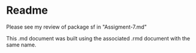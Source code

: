 # Readme

Please see my review of package sf in "Assigment-7.md"

This .md document was built using the associated .rmd document with the same name. 
